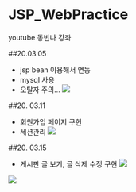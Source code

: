 # JSP_WebPractice

youtube 동빈나 강좌

##20.03.05 

- jsp bean 이용해서 연동
- mysql 사용
- 오탈자 주의...
![](https://i.imgur.com/EGbrSOZ.png)

##20. 03.11

- 회원가입 페이지 구현
- 세션관리
![](https://i.imgur.com/Eitf6VQ.png)

##20. 03.15

- 게시판 글 보기, 글 삭제 수정 구현
![](https://i.imgur.com/O1ppgQK.png)

![](https://i.imgur.com/H5Yx2Hh.png)



